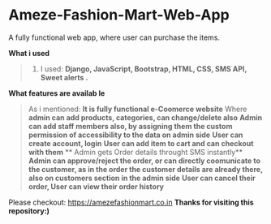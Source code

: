 # Ameze-Fashion-Mart-Web-App
A fully functional web app, where user can purchase the items.
>
**What i used**
> 1. I used: **Django, JavaScript, Bootstrap, HTML, CSS, SMS API, Sweet alerts .**

**What features are availab
le**
> As i mentioned: **It is fully functional e-Coomerce website**
> Where **admin can add products, categories, can change/delete also**
> **Admin can add staff members also, by assigning them the custom permission of accessibility to the data on admin side**
> **User can create account, login**
> **User can add item to cart and can checkout with them**
> ** Admin  gets Order details throught SMS instantly**
> **Admin can approve/reject the order, or can directly coomunicate to the customer, as in the order the customer details are already there, also on customers section in the admin side**
> **User can cancel their order, User can view their order history**

Please checkout: https://amezefashionmart.co.in
**Thanks for visiting this repository:)**
